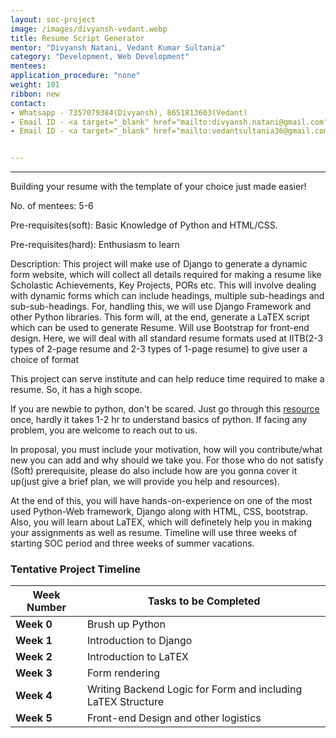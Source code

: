 ```yaml
---
layout: soc-project
image: /images/divyansh-vedant.webp
title: Resume Script Generator
mentor: "Divyansh Natani, Vedant Kumar Sultania"
category: "Development, Web Development"
mentees:
application_procedure: "none"
weight: 101
ribbon: new
contact:
- Whatsapp - 7357079384(Divyansh), 8651813603(Vedant)
- Email ID - <a target="_blank" href="mailto:divyansh.natani@gmail.com">divyansh.natani@gmail.com</a> 
- Email ID - <a target="_blank" href="mailto:vedantsultania36@gmail.com">vedantsultania36@gmail.com</a> 


---
```


---

Building your resume with the template of your choice just made easier!

<!--break-->

No. of mentees: 5-6

Pre-requisites(soft): Basic Knowledge of Python and HTML/CSS.

Pre-requisites(hard): Enthusiasm to learn 

Description:
This project will make use of Django to generate a dynamic form website, which will collect all details required for making a resume like Scholastic Achievements, Key Projects, PORs etc.
This will involve dealing with dynamic forms which can include headings, multiple sub-headings and sub-sub-headings. For, handling this, we will use Django Framework and other Python libraries. This form will, at the end, generate a LaTEX script which can be used to generate Resume. Will use Bootstrap for front-end design.
Here, we will deal with all standard resume formats used at IITB(2-3 types of 2-page resume and 2-3 types of 1-page resume) to give user a choice of format 

This project can serve institute and can help reduce time required to make a resume. So, it has a high scope.

If you are newbie to python, don't be scared. Just go through this <a href="https://www.programiz.com/python-programming">resource</a> once, hardly it takes 1-2 hr to understand basics of python. If facing any problem, you are welcome to reach out to us.

In proposal, you must include your motivation, how will you contribute/what new you can add and why should we take you. For those who do not satisfy (Soft) prerequisite, please do also include how are you gonna cover it up(just give a brief plan, we will provide you help and resources).

At the end of this, you will have hands-on-experience on one of the most used Python-Web framework, Django along with HTML, CSS, bootstrap. Also, you will learn about LaTEX, which will definetely help you in making your assignments as well as resume. 
Timeline will use three weeks of starting SOC period and three weeks of summer vacations.
<!--break-->

### Tentative Project Timeline
<!--break-->

|Week Number  | Tasks to be Completed|
|--- | --- | 
|**Week 0** | Brush up Python |
|**Week 1** | Introduction to Django |
|**Week 2** | Introduction to LaTEX |
|**Week 3** | Form rendering |
|**Week 4** | Writing Backend Logic for Form and including LaTEX Structure |
|**Week 5** | Front-end Design and other logistics |



<!--break-->
